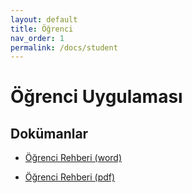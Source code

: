 ```yaml
---
layout: default
title: Öğrenci
nav_order: 1
permalink: /docs/student
---
```


# Öğrenci Uygulaması

## Dokümanlar
- [Öğrenci Rehberi (word)](https://toltek.com.tr/docs/Toltek.Campus.Student-v1.0.docx)

- [Öğrenci Rehberi (pdf)](https://toltek.com.tr/docs/Toltek.Campus.Student-v1.0.pdf)